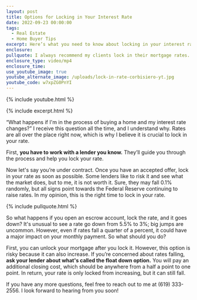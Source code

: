 ```yaml
---
layout: post
title: Options for Locking in Your Interest Rate
date: 2022-09-23 00:00:00
tags:
  - Real Estate
  - Home Buyer Tips
excerpt: Here’s what you need to know about locking in your interest rate.
enclosure:
pullquote: I always recommend my clients lock in their mortgage rates.
enclosure_type: video/mp4
enclosure_time:
use_youtube_image: true
youtube_alternate_image: /uploads/lock-in-rate-corbisiero-yt.jpg
youtube_code: w7xpZG0PnYI
---
```

{% include youtube.html %}

{% include excerpt.html %}

“What happens if I'm in the process of buying a home and my interest rate changes?” I receive this question all the time, and I understand why. Rates are all over the place right now, which is why I believe it is crucial to lock in your rate.

First, **you have to work with a lender you know.** They’ll guide you through the process and help you lock your rate.&nbsp;

Now let's say you’re under contract. Once you have an accepted offer, lock in your rate as soon as possible. Some lenders like to risk it and see what the market does, but to me, it is not worth it. Sure, they may fall 0.1% randomly, but all signs point towards the Federal Reserve continuing to raise rates. In my opinion, this is the right time to lock in your rate.

{% include pullquote.html %}

So what happens if you open an escrow account, lock the rate, and it goes down? It's unusual to see a rate go down from 5.5% to 3%; big jumps are uncommon. However, even if rates fall a quarter of a percent, it could have a major impact on your monthly payment. So what should you do?&nbsp;

First, you can unlock your mortgage after you lock it. However, this option is risky because it can also increase. If you’re concerned about rates falling, **ask your lender about what's called the float down option.** You will pay an additional closing cost, which should be anywhere from a half a point to one point. In return, your rate is only locked from increasing, but it can still fall.&nbsp;

If you have any more questions, feel free to reach out to me at (619) 333-2556. I look forward to hearing from you soon\!
